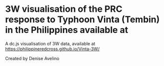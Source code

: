 3W visualisation of the PRC response to Typhoon Vinta (Tembin) in the Philippines
available at 
==============

A dc.js visualisation of 3W data, available at https://philippineredcross.github.io/Vinta-3W/ 

Created by Denise Avelino

